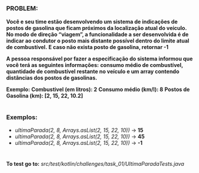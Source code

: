 #

<h3>PROBLEM:</h3>

**Você e seu time estão desenvolvendo um sistema de indicações de postos de gasolina que ficam próximos da localização atual do veículo.**
**No modo de direção “viagem”, a funcionalidade a ser desenvolvida é de indicar ao condutor o posto mais distante possível dentro do limite atual de combustível.**
**E caso não exista posto de gasolina, retornar -1**

**A pessoa responsável por fazer a especificação do sistema informou que você terá as seguintes informações:**
**consumo médio de combustível, quantidade de combustível restante no veículo e um array contendo distâncias dos postos de gasolinas.**

**Exemplo:**
**Combustivel (em litros): 2**
**Consumo médio (km/l): 8**
**Postos de Gasolina (km): [2, 15, 22, 10.2]**
#

<h3>Exemplos:</h3>

- _ultimaParada(2, 8, Arrays.asList(2, 15, 22, 10))_ → **15**
- _ultimaParada(2, 8, Arrays.asList(2, 15, 22, 10))_ → **45**
- _ultimaParada(2, 8, Arrays.asList(2, 15, 22, 10))_ → **-1**

#

**To test go to:** _src/test/kotlin/challenges/task_01/UltimaParadaTests.java_